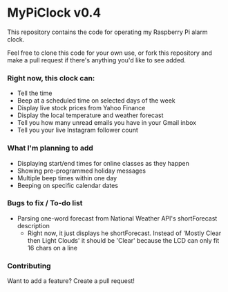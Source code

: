 # MyPiClock v0.4
This repository contains the code for operating my Raspberry Pi alarm clock.

Feel free to clone this code for your own use, or fork this repository and make a pull request if there's anything you'd like to see added.

### Right now, this clock can:
- Tell the time
- Beep at a scheduled time on selected days of the week
- Display live stock prices from Yahoo Finance
- Display the local temperature and weather forecast 
- Tell you how many unread emails you have in your Gmail inbox
- Tell you your live Instagram follower count

### What I'm planning to add
- Displaying start/end times for online classes as they happen
- Showing pre-programmed holiday messages
- Multiple beep times within one day
- Beeping on specific calendar dates


### Bugs to fix / To-do list
- Parsing one-word forecast from National Weather API's shortForecast description
  - Right now, it just displays he shortForecast. Instead of 'Mostly Clear then Light Clouds' it should be 'Clear' because the LCD can only fit 16 chars on a line

### Contributing
Want to add a feature? Create a pull request!
